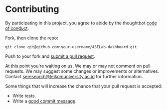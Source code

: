 # Contributing

By participating in this project, you
agree to abide by the thoughtbot [code of conduct].

[code of conduct]: https://github.com/F201/ASELab-dashboard/blob/main/CODE_OF_CONDUCT.md

Fork, then clone the repo:

    git clone git@github.com:your-username/ASELab-dashboard.git

Push to your fork and [submit a pull request][pr].

[pr]: https://github.com/F201/ASELab-dashboard/compare

At this point you're waiting on us. We may or may not comment on pull requests. We may suggest
some changes or improvements or alternatives. Contact seresearch@telkomuniversity.ac.id for further information.

Some things that will increase the chance that your pull request is accepted:

* Write tests.
* Write a [good commit message][commit].

[commit]: http://tbaggery.com/2008/04/19/a-note-about-git-commit-messages.html
